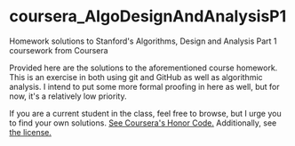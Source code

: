 # coursera_AlgoDesignAndAnalysisP1
Homework solutions to Stanford's Algorithms, Design and Analysis Part 1 coursework from Coursera

Provided here are the solutions to the aforementioned course homework. This is an exercise in both
using git and GitHub as well as algorithmic analysis. I intend to put some more formal proofing in here 
as well, but for now, it's a relatively low priority. 

If you are a current student in the class,
feel free to browse, but I urge you to find your own solutions. [See Coursera's Honor Code.](https://learner.coursera.help/hc/en-us/articles/209818863-Coursera-Honor-Code) Additionally, see [the license.]()
